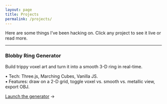 ```yaml
---
layout: page
title: Projects
permalink: /projects/
---
```


Here are some things I’ve been hacking on. Click any project to see it live or read more.

---

### Blobby Ring Generator

Build trippy voxel art and turn it into a smooth 3-D ring in real-time.

• Tech: Three.js, Marching Cubes, Vanilla JS.  
• Features: draw on a 2-D grid, toggle voxel vs. smooth vs. metallic view, export OBJ.

[Launch the generator](/Projects/three-ring-generator/) →
